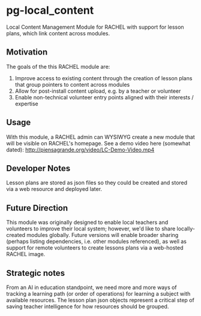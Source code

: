 # pg-local_content
Local Content Management Module for RACHEL with support for lesson plans, which link content across modules.

## Motivation
The goals of the this RACHEL module are:
1. Improve access to existing content through the creation of lesson plans that group pointers to content across modules
2. Allow for post-install content upload, e.g. by a teacher or volunteer
3. Enable non-technical volunteer entry points aligned with their interests / expertise

## Usage
With this module, a RACHEL admin can WYSIWYG create a new module that will be visible on RACHEL's homepage. 
See a demo video here (somewhat dated): http://piensagrande.org/video/LC-Demo-Video.mp4 

## Developer Notes
Lesson plans are stored as json files so they could be created and stored via a web resource and deployed later. 

## Future Direction
This module was originally designed to enable local teachers and volunteers to improve their local system; however, we'd like to share locally-created modules globally. Future versions will enable broader sharing (perhaps listing dependencies, i.e. other modules referenced), as well as support for remote volunteers to create lessons plans via a web-hosted RACHEL image. 

## Strategic notes
From an AI in education standpoint, we need more and more ways of tracking a learning path (or order of operations) for learning a subject with available resources.  The lesson plan json objects represent a critical step of saving teacher intelligence for how resources should be grouped.
